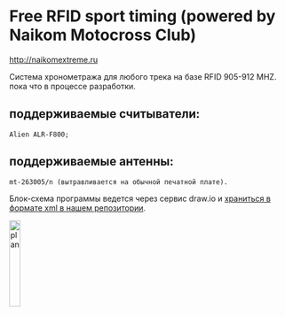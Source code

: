 # Free RFID sport timing (powered by Naikom Motocross Club)
http://naikomextreme.ru

Cистема хронометража для любого трека на базе RFID 905-912 MHZ.
пока что в процессе разработки.


## поддерживаемые считыватели: 

```
Alien ALR-F800;
```

## поддерживаемые антенны:

```
mt-263005/n (вытравливается на обычной печатной плате).
```

Блок-схема программы ведется через сервис draw.io и [храниться в формате xml в нашем репозитории](https://raw.githubusercontent.com/matveynator/naikomarena/main/plan.drawio).

<img alt="plan" src="https://github.com/matveynator/naikomarena/blob/c42e613c925669d7754c3973eee3b741025077fd/plan.png" width="20%" >

